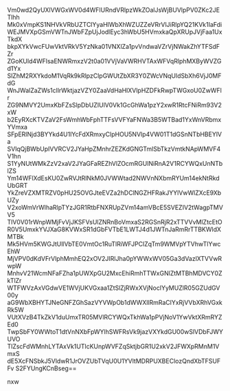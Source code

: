 Vm0wd2QyUXlVWGxWV0d4WFlURndVRlpzWkZOalJsWjBUVlpPV0ZKc2JETlhh
Mk0xVmpKS1NHVkVRbUZTClYyaHlWbXhWZUZZeVRrVlJiRlpYQ21KVk1IaFdi
WEJMVXpGSmVWTnJWbFZpUjJodlEyc3hWbU5HVmxkaQpXRUpJVjFaa1UxTkdX
bkpXYkVwcFUwVktVRkV5YzNka01VNXlZa1pvVndwaVZrVjNWakZhYTFSdFZr
ZGoKUld4WFlsaENWRmxzV2t0a01VVjVaVWRHVTAxWFVqRlphMXByWVZGd1Yx
SlZhM2RXYkdoM1VqRk9kRlpzClpGWUtZbXR3Y0ZWcVNqUldSbXh6VjJ0MFdG
WnJWalZaZWs1cllrWktjazVZY0ZaaVdHaHlXVlpHZDFkRwpTWGxoU0ZwWFlr
ZG9NMVY2UmxKbFZsSlpDbUZIUlV0Vk1GcGhWa1pzY2xwR1RtcFNiRm93V2xW
b2EyRXcKTVZaV2FsWmhWbFphTTFsVVFYaFNWa3B5WTBad1YxWnVRbmxYVmxa
SFpERlNjd3BYYkd4U1lYcFdXRmxyClpHOU5NVlp4VW01T1dGSnNTbHBEYlVa
SVlqQjBWbUpIVVRCV2JYaHpZMnhrZEZKdGNGTmlSbTkzVmtkNApWMVF4V1hn
S1YyNUtWMkZzV2xaV2JYaGFaREZhVlZOcmRGUlNiRnA2V1RCYWQxUnNTblZS
Ym14WFlXdEsKU0ZwRVJtRlNkM0JVWWtad2NWVnNXbmRYUm14ekNtRkdUbGRT
YkZreVZXMTRZV0pHU25OVGJteEVZa2hDClNGZHFRakJYYlVwWlZXcE9XbUZy
V2xoWmVrWlhaRlpTYzJGR1RtbFNXRUpZVm14amVBcE5SVEZIV2tWagpTMVV5
TlV0V01rWnpWMjFvVjJKSFVsUlZNRnBoVmxaS2RGSnRjR2xTTVVvMlZtcEtO
R0V5UmxkYVJXaG8KVWxSR1dGbFVTbE1LWTJ4d1JWTnJaRmRrTTBKWldXMTBk
Mk5HVm5KWGJtUllVbTE0VmtOc1RuTlRiWFJPClZqTm9WMVpYTVhwTlYwcEhW
MjVPV0dKdVFrVlphMmhEQ2xOV2JIRlJha0pYWWxWV05Ga3dVazlXTVVwRwpW
MnhvV21WcmNFaFZha1pUWXpGU2MxcEhiRmhTTWxGNlZtMTBhMDVCY0ZkTlZr
WTFWVzAxVGdwVE1WVjUKVGxaa1ZtSlZjRWxXVjNoclYyMUZlR05GZUdGV00y
aG9WbXBHYTJNeGNFZGhSazVYVWpOb1dWWXllRmRaClYxRjVVbXRhVGxkRk5W
VUtXVzB4TkZkV1duUmxTR05MVlRCYWQxTkhWa1pPVjNoV1YwVktXRmRYZEd0
TwpSbFY0WWtoT1dtVnNXbFpWYlhSWFRsVk9jazVXYkdGU00wSlVDbFJWYUVO
TlZscFdWMnhLYTAxVk1UTlcKUnpWVFZqSktjbGR1U2xkV2JFWXpRMnM1VmxS
dE5XcFNSbkJ5VldwR1JrOVZUbTVqU0U1YVltMDRPUXBEClozQndXbTFSUFFv
S2FYUngKCnBseg==

nxw